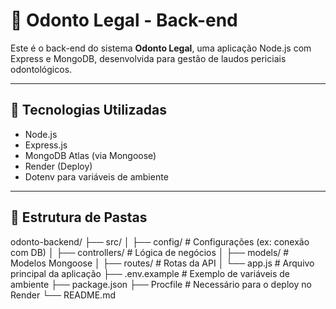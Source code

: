 # 🦷 Odonto Legal - Back-end

Este é o back-end do sistema **Odonto Legal**, uma aplicação Node.js com Express e MongoDB, desenvolvida para gestão de laudos periciais odontológicos.

---

## 🚀 Tecnologias Utilizadas

- Node.js
- Express.js
- MongoDB Atlas (via Mongoose)
- Render (Deploy)
- Dotenv para variáveis de ambiente

---

## 📁 Estrutura de Pastas

odonto-backend/ ├── src/ │ ├── config/ # Configurações (ex: conexão com DB) │ ├── controllers/ # Lógica de negócios │ ├── models/ # Modelos Mongoose │ ├── routes/ # Rotas da API │ └── app.js # Arquivo principal da aplicação ├── .env.example # Exemplo de variáveis de ambiente ├── package.json ├── Procfile # Necessário para o deploy no Render └── README.md